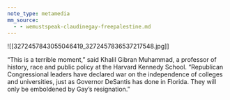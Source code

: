 ```yaml
---
note_type: metamedia
mm_source:
  - - wemustspeak-claudinegay-freepalestine.md
---
```


![[3272457843055046419_3272457836537217548.jpg]]

“This is a terrible moment,” said Khalil
Gibran Muhammad, a professor of
history, race and public policy at the
Harvard Kennedy School. “Republican
Congressional leaders have declared war
on the independence of colleges and
universities, just as Governor DeSantis
has done in Florida. They will only be
emboldened by Gay’s resignation.”

